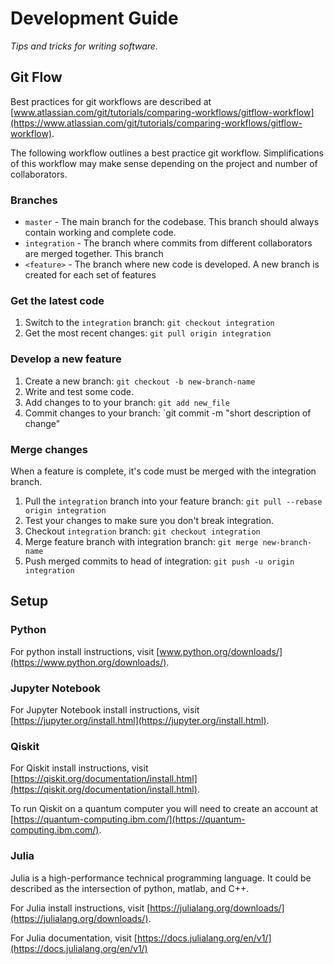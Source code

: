 # Development Guide

*Tips and tricks for writing software.*

## Git Flow

Best practices for git workflows are described at
[www.atlassian.com/git/tutorials/comparing-workflows/gitflow-workflow](https://www.atlassian.com/git/tutorials/comparing-workflows/gitflow-workflow).

The following workflow outlines a best practice git workflow. Simplifications of this workflow may make sense depending on the project and number of collaborators.

### Branches

* `master` - The main branch for the codebase. This branch should always contain working and complete code.
* `integration` - The branch where commits from different collaborators are merged together. This branch 
* `<feature>` - The branch where new code is developed. A new branch is created for each set of features


### Get the latest code

1. Switch to the `integration` branch: `git checkout integration`
2. Get the most recent changes: `git pull origin integration`

### Develop a new feature

1. Create a new branch: `git checkout -b new-branch-name`
2. Write and test some code.
3. Add changes to to your branch: `git add new_file`
4. Commit changes to your branch: `git commit -m "short description of change"


### Merge changes

When a feature is complete, it's code must be merged with the integration branch.

1. Pull the `integration` branch into your feature branch: `git pull --rebase origin integration`
2. Test your changes to make sure you don't break integration.
3. Checkout `integration` branch: `git checkout integration`
4. Merge feature branch with integration branch: `git merge new-branch-name`
5. Push merged commits to head of integration: `git push -u origin integration`


## Setup

### Python

For python install instructions, visit [www.python.org/downloads/](https://www.python.org/downloads/).

### Jupyter Notebook

For Jupyter Notebook install instructions, visit [https://jupyter.org/install.html](https://jupyter.org/install.html).

### Qiskit

For Qiskit install instructions, visit [https://qiskit.org/documentation/install.html](https://qiskit.org/documentation/install.html).

To run Qiskit on a quantum computer you will need to create an account at [https://quantum-computing.ibm.com/](https://quantum-computing.ibm.com/).

### Julia

Julia is a high-performance technical programming language. It could be described as the intersection of python, matlab, and C++.

For Julia install instructions, visit [https://julialang.org/downloads/](https://julialang.org/downloads/).

For Julia documentation, visit [https://docs.julialang.org/en/v1/](https://docs.julialang.org/en/v1/)

